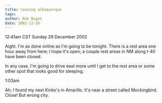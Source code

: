 ```yaml
---
title: leaving albuquerque
tags: 
author: Rob Nugen
date: 2002-12-28
---
```


<p class=date>12:41am CST Sunday 29 December 2002</p>

<p>Aight.  I'm as done online as I'm going to be tonight.  There is a
rest area one hour away from here; I hope it's open; a couple rest
areas in NM along I-40 have been closed.</p>

<p>In any case, I'm going to drive east more until I get to the rest
area or some other spot that looks good for sleeping.</p>

<p class=date>1:03am</p>

<p>Ah; I found my next Kinko's in Amarillo.  It's near a street called
Mockingbird.  Close!  But wrong city.</p>

